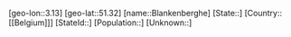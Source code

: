 ﻿---
location: [51.32,3.13]
type: City
tags:
- geo/City


SpocWebEntityId: 29221
isDeleted: false
confidential: public

---
[geo-lon::3.13]
[geo-lat::51.32]
[name::Blankenberghe]
[State::]
[Country::[[Belgium]]]
[StateId::]
[Population::]
[Unknown::]

